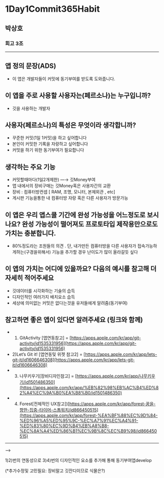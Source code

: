 # 1Day1Commit365Habit

## 박상호

### **회고 3조**

---

## **앱 정의 문장(ADS)**

- 이 앱은 개발자들이 커밋에 동기부여를 받도록 도와줍니다.

## **이 앱을 주로 사용할 사용자는(페르소나)는 누구입니까?**

- 깃을 사용하는 개발자

## **사용자(페르소나)의 특성은 무엇이라 생각합니까?**

- 꾸준한 커밋(1일 1커밋)을 하고 싶어합니다
- 본인이 커밋한 기록을 자랑하고 싶어합니다
- 커밋을 하기 위한 동기부여가 필요합니다

## **생각하는 주요 기능**

- 커밋할때마다(1일2개제한) —→ 깃Money부여
- 앱 내에서의 장비구매는 깃Money혹은 사용자간의 교환
- 장비 : 컴퓨터방컨셉 [ RAM, 조명, 모니터, 본체외관 , etc]
- 게시판 기능을통한 내 컴퓨터방 자랑 혹은 다른 사용자가 방문가능

## **이 앱은 우리 앱스쿨 기간에 완성 가능성을 어느정도로 보시나요? 완성 가능성이 떨어져도 프로토타입 제작용만으로도 가치는 충분합니다.**

- 80%정도라는 조원들의 의견 . 단, 내가만든 컴퓨터방을 다른 사용자가 접속가능하게하는(구경을위해서) 기능을 추가할 경우 난이도가 많이 올라갈듯 싶다

## **이 앱의 가치는 어디에 있을까요? 다음의 예시를 참고해 더 자세히 적어주세요**

- 깃데이터를 시각화하는 기술의 습득
- 디자인적인 여러가지 배치요소 습득
- 세상에 의미없는 커밋은 없다는것을 유저들에게 알려줌(동기부여)

## **참고하면 좋은 앱이 있다면 알려주세요 (링크와 함께)**

- 1) GitActivity [앱연동참고] = [https://apps.apple.com/kr/app/git-activity/id1535331956](https://apps.apple.com/kr/app/git-activity/id1535331956)
- 2)Let’s Git it! [앱연동및 위젯 참고2] = [https://apps.apple.com/kr/app/lets-git-it/id1606646308](https://apps.apple.com/kr/app/lets-git-it/id1606646308)
- 3) 나무키우기[장비디자인참고] =  [https://apps.apple.com/kr/app/나무키우기/id1501486350](https://apps.apple.com/kr/app/%EB%82%98%EB%AC%B4%ED%82%A4%EC%9A%B0%EA%B8%B0/id1501486350)
- 4) Forest[전체적인 UX참고])[https://apps.apple.com/kr/app/forest-꿈을-향한-집중-타이머-스톱워치/id866450515](https://apps.apple.com/kr/app/forest-%EA%BF%88%EC%9D%84-%ED%96%A5%ED%95%9C-%EC%A7%91%EC%A4%91-%ED%83%80%EC%9D%B4%EB%A8%B8-%EC%8A%A4%ED%86%B1%EC%9B%8C%EC%B9%98/id866450515)

---

—>

1)2)번의 연동성으로 3)4)번의 디자인적인 요소를 추가해 통해 동기부여앱develop

(*추가수정및 고민필요: 장비말고 깃잔디이므로 식물은?)